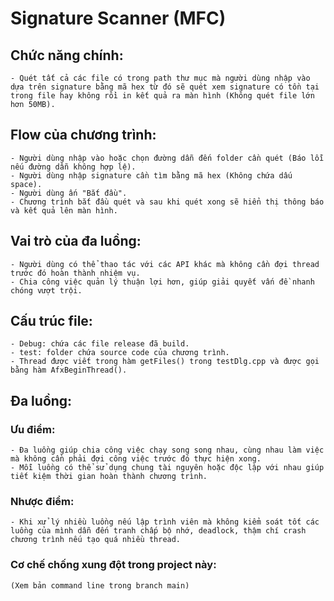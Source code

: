 # Signature Scanner (MFC)

## Chức năng chính:

    - Quét tất cả các file có trong path thư mục mà người dùng nhập vào dựa trên signature bằng mã hex từ đó sẽ quét xem signature có tồn tại trong file hay không rồi in kết quả ra màn hình (Không quét file lớn hơn 50MB).


## Flow của chương trình:

    - Người dùng nhập vào hoặc chọn đường dẫn đến folder cần quét (Báo lỗi nếu đường dẫn không hợp lệ).
    - Người dùng nhập signature cần tìm bằng mã hex (Không chứa dấu space).
    - Người dùng ấn "Bắt đầu".
    - Chương trình bắt đầu quét và sau khi quét xong sẽ hiển thị thông báo và kết quả lên màn hình.

## Vai trò của đa luồng: 
    - Người dùng có thể thao tác với các API khác mà không cần đợi thread trước đó hoàn thành nhiệm vụ. 
    - Chia công việc quản lý thuận lợi hơn, giúp giải quyết vấn đề nhanh chóng vượt trội.

## Cấu trúc file:
    - Debug: chứa các file release đã build.
    - test: folder chứa source code của chương trình.
    - Thread được viết trong hàm getFiles() trong testDlg.cpp và được gọi bằng hàm AfxBeginThread().

## Đa luồng:

### Ưu điểm:
    - Đa luồng giúp chia công việc chạy song song nhau, cùng nhau làm việc mà không cần phải đợi công việc trước đó thực hiện xong.
    - Mỗi luồng có thể sử dụng chung tài nguyên hoặc độc lập với nhau giúp tiết kiệm thời gian hoàn thành chương trình.

### Nhược điểm:
    - Khi xử lý nhiều luồng nếu lập trình viên mà không kiểm soát tốt các luồng của mình dẫn đến tranh chấp bộ nhớ, deadlock, thậm chí crash chương trình nếu tạo quá nhiều thread.

### Cơ chế chống xung đột trong project này:
    (Xem bản command line trong branch main)















